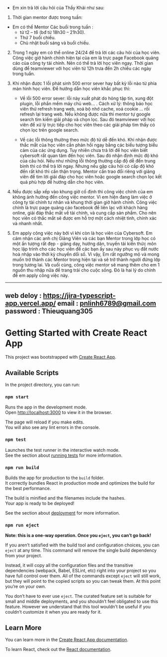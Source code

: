 * Ẹm xin trả lời câu hỏi của Thầy Khải như sau:
1. Thời gian mentor được trong tuần:
- Em có thể Mentor Các buổi trong tuần : 
    + từ t2 – t6 (bđ từ 18h30 – 21h30).
    + Thứ 7 buổi chiều.
    + Chủ nhật buổi sáng và buổi chiều.
2. Trong 1 ngày em có thể online 24/24 để trả lời các 
câu hỏi của học viên. Công việc giờ hành chính hiện tại 
của em là trực page Facebook quảng cáo của công ty tài chính.
Nên có thể trả lời học viên ngay. Thời gian dùng để teamviewer với
học viên từ 12h trưa đến 2h chiều các ngày trong tuần. 

3. Khi nhận được 1 lỗi phát sinh 500 error sever hay bất kỳ lỗi nào 
từ phía màn hình học viên. Để hướng dẫn học viên khắc phục thì:
    * Về lỗi 500 error sever: lỗi này xuất phát do hỏng tập tin, 
    xung đột plugin, lỗi phần mềm máy chủ web... . 
    Cách xử lý: thông báo học viên thử refresh trang web, xoá bộ nhớ
    cache, xoá cookie ... rồi refresh lại trang web. Nếu không được
    nữa thì mentor tự google search tìm kiếm giải pháp và chọn lọc. 
    Sau đó teamviewer với học viên để xử lý trực tiếp cho học viên theo 
    các giải pháp tìm thấy có chọn lọc trên google search.

    * Về các lỗi thông thường theo mức độ từ dễ đến khó. Khi nhận được 
    thắc mắt của học viên cần phản hồi ngay bằng các biểu tượng biểu cảm 
    của các ứng dụng. Tuy nhiên chưa trả lời để
    học viên biết cybersoft rất quan tâm đến học viên. Sau đó nhận định 
    mức độ khó của câu hỏi. Nếu như những lỗi thông thường cấp độ dễ đến 
    trung bình thì có thể trả lời ngay. Nhưng nếu gặp câu hỏi có cấp độ
    khó đến rất khó thì cần thận trọng. Mentor cần trao đổi riêng với giảng
    viên để tìm lời giải đáp cho học viên hoặc google search chọn lọc kết quả 
    phù hợp để hướng dẫn cho học viên. 

4. Nếu được sắp xếp vào khung giờ cố định thì công việc chính 
của em không ảnh hưởng đến công việc mentor. Vì em hiện đang làm
việc ở công ty tài chính tư nhân và khung thời gian giờ hành chính. 
Công việc chính là trực page quảng cáo
facebook để liên lạc với khách hàng online, giải đáp thắc mắt về tài chính,
và cung cấp sản phẩm. Cho nên học viên có thắc mắt sẽ được em hỗ
trợ một cách nhiệt tình, chính xác và nhanh nhất.

5. Em apply công việc này bởi vì khi còn là học viên của Cybersoft. Em cảm nhận
các anh chị Giảng Viên và các bạn Mentor trong lớp học có một ấn tượng rất
đẹp - giảng dạy, hướng dãn, truyền tải kiến thức môn học lập trình cho các
học viên để các bạn ấy sau này phục vụ đất nước hoà nhập vào thời kỳ chuyển dổi số. 
Vì vậy, Em rất ngưỡng mộ và mong muốn trở thành các Mentor trong hiện tại và
sẽ trở thành người đứng lớp trong tương lai. Và cuối cùng, công việc mentor
sẽ mang thêm cho em 1 nguồn thu nhập nữa để trang trải cho cuộc sống. Đó là 
hai lý do chính để em apply công việc này. 


----------------------------------------------------
web deloy : https://jira-typescript-app.vercel.app/
email     : pnlinh6789@gmail.com
password  : Thieuquang305
----------------------------------------------------


# Getting Started with Create React App

This project was bootstrapped with [Create React App](https://github.com/facebook/create-react-app).

## Available Scripts

In the project directory, you can run:

### `npm start`

Runs the app in the development mode.\
Open [http://localhost:3000](http://localhost:3000) to view it in the browser.

The page will reload if you make edits.\
You will also see any lint errors in the console.

### `npm test`

Launches the test runner in the interactive watch mode.\
See the section about [running tests](https://facebook.github.io/create-react-app/docs/running-tests) for more information.

### `npm run build`

Builds the app for production to the `build` folder.\
It correctly bundles React in production mode and optimizes the build for the best performance.

The build is minified and the filenames include the hashes.\
Your app is ready to be deployed!

See the section about [deployment](https://facebook.github.io/create-react-app/docs/deployment) for more information.

### `npm run eject`

**Note: this is a one-way operation. Once you `eject`, you can’t go back!**

If you aren’t satisfied with the build tool and configuration choices, you can `eject` at any time. This command will remove the single build dependency from your project.

Instead, it will copy all the configuration files and the transitive dependencies (webpack, Babel, ESLint, etc) right into your project so you have full control over them. All of the commands except `eject` will still work, but they will point to the copied scripts so you can tweak them. At this point you’re on your own.

You don’t have to ever use `eject`. The curated feature set is suitable for small and middle deployments, and you shouldn’t feel obligated to use this feature. However we understand that this tool wouldn’t be useful if you couldn’t customize it when you are ready for it.

## Learn More

You can learn more in the [Create React App documentation](https://facebook.github.io/create-react-app/docs/getting-started).

To learn React, check out the [React documentation](https://reactjs.org/).
